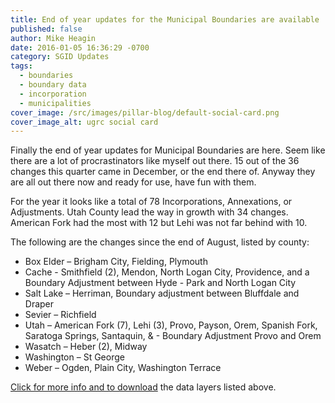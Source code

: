 ```yaml
---
title: End of year updates for the Municipal Boundaries are available
published: false
author: Mike Heagin
date: 2016-01-05 16:36:29 -0700
category: SGID Updates
tags:
  - boundaries
  - boundary data
  - incorporation
  - municipalities
cover_image: /src/images/pillar-blog/default-social-card.png
cover_image_alt: ugrc social card
---
```


Finally the end of year updates for Municipal Boundaries are here. Seem like there are a lot of procrastinators like myself out there. 15 out of the 36 changes this quarter came in December, or the end there of. Anyway they are all out there now and ready for use, have fun with them.

For the year it looks like a total of 78 Incorporations, Annexations, or Adjustments. Utah County lead the way in growth with 34 changes. American Fork had the most with 12 but Lehi was not far behind with 10.

The following are the changes since the end of August, listed by county:

- Box Elder – Brigham City, Fielding, Plymouth
- Cache - Smithfield (2), Mendon, North Logan City, Providence, and a Boundary Adjustment between Hyde - Park and North Logan City
- Salt Lake – Herriman, Boundary adjustment between Bluffdale and Draper
- Sevier – Richfield
- Utah – American Fork (7), Lehi (3), Provo, Payson, Orem, Spanish Fork, Saratoga Springs, Santaquin, & - Boundary Adjustment Provo and Orem
- Wasatch – Heber (2), Midway
- Washington – St George
- Weber – Ogden, Plain City, Washington Terrace

[Click for more info and to download](/products/sgid/boundaries/municipal/) the data layers listed above.
